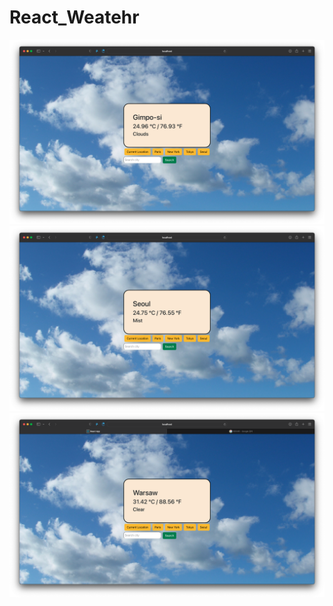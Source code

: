 <h1>React_Weatehr</h1>
 
<img alt="gimpo" src ="public/gimpo.png"/>
<img alt="seoul" src ='public/seoul.png'/>
<img alt="poland" src ="public/poland.png"/>